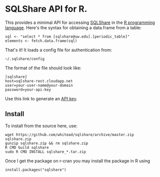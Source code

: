 SQLShare API for R.
===================
This provides a minimal API for accessing [SQLShare](http://escience.washington.edu/sqlshare) in the [R programming language](http://r-project.org). Here's the syntax for
obtaining a data.frame from a table:

    sql <- "select * from [sqlshare@uw.edu].[periodic_table]"
    elements <- fetch.data.frame(sql)

That's it! It loads a config file for authentication from:

    ~/.sqlshare/config

The format of the file should look like:

    [sqlshare]
    host=sqlshare-rest.cloudapp.net
    user=your-user-name@your-domain
    password=your-api-key

Use this link to generate an [API key](https://sqlshare.escience.washington.edu/sqlshare/#s=credentials).

Install
----------

To install from the source here, use:

    wget https://github.com/whitead/sqlshare/archive/master.zip sqlshare.zip
    gunzip sqlshare.zip && rm sqlshare.zip
    R CMD build sqlshare    
    sudo R CMD INSTALL sqlshare_*.tar.zip

Once I get the package on r-cran you may install the package in R using

    install.packages("sqlshare")